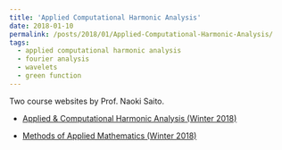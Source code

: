 ```yaml
---
title: 'Applied Computational Harmonic Analysis'
date: 2018-01-10
permalink: /posts/2018/01/Applied-Computational-Harmonic-Analysis/
tags:
  - applied computational harmonic analysis
  - fourier analysis
  - wavelets
  - green function
---
```


Two course websites by Prof. Naoki Saito.

* [Applied & Computational Harmonic Analysis (Winter 2018)](https://www.math.ucdavis.edu/~saito/courses/ACHA.w18/)

* [Methods of Applied Mathematics (Winter 2018)](https://www.math.ucdavis.edu/~saito/courses/207B.w18/)
